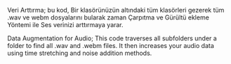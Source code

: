 Veri Arttırma;
bu kod, Bir klasörünüzün altındaki tüm klasörleri gezerek tüm .wav ve webm dosyalarını bularak zaman Çarpıtma ve Gürültü ekleme Yöntemi ile Ses verinizi arttırmaya yarar. 

Data Augmentation for Audio;
This code traverses all subfolders under a folder to find all .wav and .webm files. It then increases your audio data using time stretching and noise addition methods.
